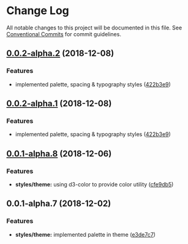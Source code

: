 # Change Log

All notable changes to this project will be documented in this file.
See [Conventional Commits](https://conventionalcommits.org) for commit guidelines.

## [0.0.2-alpha.2](https://github.com/friends-with-sitters/packages/compare/v0.0.2-alpha.0...v0.0.2-alpha.2) (2018-12-08)


### Features

* implemented palette, spacing & typography styles ([422b3e9](https://github.com/friends-with-sitters/packages/commit/422b3e9))





## [0.0.2-alpha.1](https://github.com/friends-with-sitters/packages/compare/v0.0.2-alpha.0...v0.0.2-alpha.1) (2018-12-08)


### Features

* implemented palette, spacing & typography styles ([422b3e9](https://github.com/friends-with-sitters/packages/commit/422b3e9))





## [0.0.1-alpha.8](https://github.com/friends-with-sitters/packages/compare/v0.0.1-alpha.7...v0.0.1-alpha.8) (2018-12-06)


### Features

* **styles/theme:** using d3-color to provide color utility ([cfe9db5](https://github.com/friends-with-sitters/packages/commit/cfe9db5))





## 0.0.1-alpha.7 (2018-12-02)


### Features

* **styles/theme:** implemented palette in theme ([e3de7c7](https://github.com/friends-with-sitters/packages/commit/e3de7c7))
